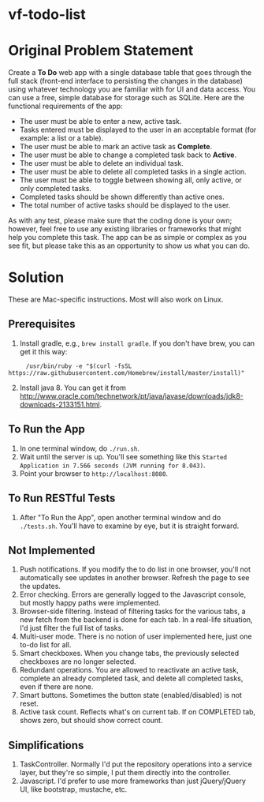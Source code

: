 # vf-todo-list

# Original Problem Statement

Create a __To Do__ web app with a single database table that goes through the full stack (front-end interface to persisting the changes in the database) using whatever technology you are familiar with for UI and data access.  You can use a free, simple database for storage such as SQLite.  Here are the functional requirements of the app:

* The user must be able to enter a new, active task.
* Tasks entered must be displayed to the user in an acceptable format (for example: a list or a table).
* The user must be able to mark an active task as __Complete__.
* The user must be able to change a completed task back to __Active__.
* The user must be able to delete an individual task.
* The user must be able to delete all completed tasks in a single action.
* The user must be able to toggle between showing all, only active, or only completed tasks.
* Completed tasks should be shown differently than active ones.
* The total number of active tasks should be displayed to the user.

As with any test, please make sure that the coding done is your own; however, feel free to use any existing libraries or frameworks that might help you complete this task.  The app can be as simple or complex as you see fit, but please take this as an opportunity to show us what you can do.

# Solution

These are Mac-specific instructions.  Most will also work on Linux.

## Prerequisites

1. Install gradle, e.g., `brew install gradle`.  If you don't have brew, you can get it this way:
```
     /usr/bin/ruby -e "$(curl -fsSL https://raw.githubusercontent.com/Homebrew/install/master/install)"
```

2. Install java 8.  You can get it from http://www.oracle.com/technetwork/pt/java/javase/downloads/jdk8-downloads-2133151.html.

## To Run the App

1. In one terminal window, do `./run.sh`.
2. Wait until the server is up. You'll see something like this `Started Application in 7.566 seconds (JVM running for 8.043)`.
3. Point your browser to `http://localhost:8080`.

## To Run RESTful Tests

1. After "To Run the App", open another terminal window and do `./tests.sh`.  You'll have to examine by eye, but it is straight forward.


## Not Implemented

1. Push notifications.  If you modify the to do list in one browser, you'll not automatically see updates in another browser.  Refresh the page to see the updates.
2. Error checking.  Errors are generally logged to the Javascript console, but mostly happy paths were implemented.
3. Browser-side filtering.  Instead of filtering tasks for the various tabs, a new fetch from the backend is done for each tab.  In a real-life situation, I'd just filter the full list of tasks.
4. Multi-user mode.  There is no notion of user implemented here, just one to-do list for all.
5. Smart checkboxes.  When you change tabs, the previously selected checkboxes are no longer selected.
6. Redundant operations.  You are allowed to reactivate an active task, complete an already completed task, and delete all completed tasks, even if there are none.
7. Smart buttons.  Sometimes the button state (enabled/disabled) is not reset.
8. Active task count.  Reflects what's on current tab.  If on COMPLETED tab, shows zero, but should show correct count.

## Simplifications

1. TaskController.  Normally I'd put the repository operations into a service layer, but they're so simple, I put them directly into the controller.
2. Javascript.  I'd prefer to use more frameworks than just jQuery/jQuery UI, like bootstrap, mustache, etc.

